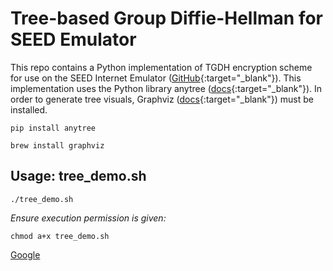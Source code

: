 # Tree-based Group Diffie-Hellman for SEED Emulator
This repo contains a Python implementation of TGDH encryption scheme for use on the SEED Internet Emulator ([GitHub](https://github.com/seed-labs/seed-emulator){:target="_blank"}). This implementation uses the Python library anytree ([docs](https://anytree.readthedocs.io/en/latest/index.html){:target="_blank"}). In order to generate tree visuals, Graphviz ([docs](https://graphviz.org/){:target="_blank"}) must be installed.
```
pip install anytree
```
```
brew install graphviz
```
## Usage: tree_demo.sh
```
./tree_demo.sh
```
*Ensure execution permission is given:*

```
chmod a+x tree_demo.sh
```
<a href="http://google.com/" target="_blank">Google</a>
